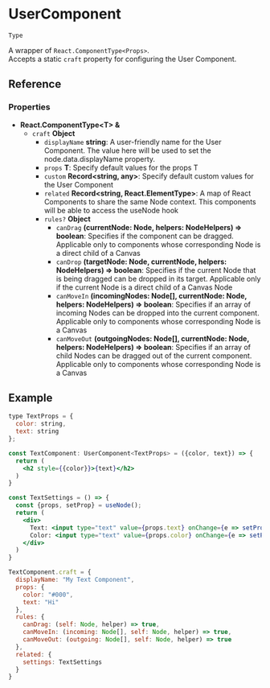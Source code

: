 # UserComponent

`Type`

A wrapper of `React.ComponentType<Props>`.  
Accepts a static `craft` property for configuring the User Component.


## Reference

### Properties

- **React.ComponentType\<T> &**
  - `craft` **Object**
    - `displayName` **string**: A user-friendly name for the User Component. The value here will be used to set the node.data.displayName property.
    - `props` **T**: Specify default values for the props T
    - `custom` **Record<string, any>**: Specify default custom values for the User Component
    - `related` **Record<string, React.ElementType>**: A map of React Components to share the same Node context. This components will be able to access the useNode hook
    - `rules?` **Object**
      - `canDrag` **(currentNode: Node, helpers: NodeHelpers) => boolean**: Specifies if the component can be dragged. Applicable only to components whose corresponding Node is a direct child of a Canvas
      - `canDrop` **(targetNode: Node, currentNode, helpers: NodeHelpers) => boolean**: Specifies if the current Node that is being dragged can be dropped in its target. Applicable only if the current Node is a direct child of a Canvas Node
      - `canMoveIn` **(incomingNodes: Node[], currentNode: Node, helpers: NodeHelpers) => boolean**: Specifies if an array of incoming Nodes can be dropped into the current component. Applicable only to components whose corresponding Node is a Canvas
      - `canMoveOut` **(outgoingNodes: Node[], currentNode: Node, helpers: NodeHelpers) => boolean**: Specifies if an array of child Nodes can be dragged out of the current component. Applicable only to components whose corresponding Node is a Canvas

## Example

```jsx
type TextProps = {
  color: string,
  text: string
};

const TextComponent: UserComponent<TextProps> = ({color, text}) => {
  return (
    <h2 style={{color}}>{text}</h2>
  )
}

const TextSettings = () => {
  const {props, setProp} = useNode();
  return (
    <div>
      Text: <input type="text" value={props.text} onChange={e => setProp(props => props.text = e.target.value) }/>
      Color: <input type="text" value={props.color} onChange={e => setProp(props => props.color = e.target.value) }/>
    </div>
  )
}

TextComponent.craft = {
  displayName: "My Text Component",
  props: {
    color: "#000",
    text: "Hi"
  },
  rules: {
    canDrag: (self: Node, helper) => true,
    canMoveIn: (incoming: Node[], self: Node, helper) => true,
    canMoveOut: (outgoing: Node[], self: Node, helper) => true
  },
  related: {
    settings: TextSettings
  }
}
```
